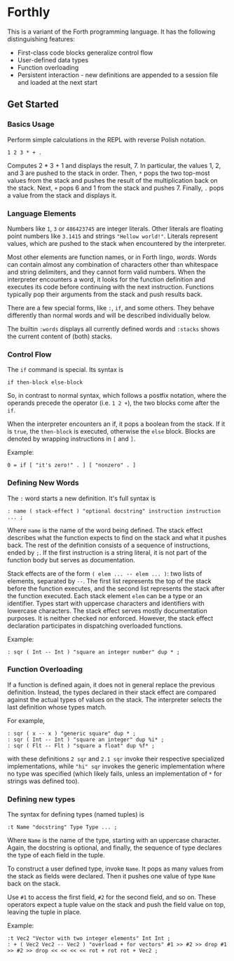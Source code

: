 # Forthly

This is a variant of the Forth programming language. It has the following distinguishing features:
- First-class code blocks generalize control flow
- User-defined data types
- Function overloading
- Persistent interaction - new definitions are appended to a session file and loaded at the next start

## Get Started

### Basics Usage
Perform simple calculations in the REPL with reverse Polish notation.
```
1 2 3 * + .
```
Computes 2 * 3 + 1 and displays the result, 7. In particular, the values 1, 2, and 3 are pushed to the stack in order. 
Then, `*` pops the two top-most values from the stack and pushes the result of the multiplication back on the stack. 
Next, `+` pops 6 and 1 from the stack and pushes 7. Finally, `.` pops a value from the stack and displays it. 

### Language Elements
Numbers like `1`, `3` or `486423745` are integer literals. Other literals are floating point numbers like `3.1415` and 
strings `"Hellow world!"`. Literals represent values, which are pushed to the stack when encountered by the interpreter.

Most other elements are function names, or in Forth lingo, *words*. Words can contain almost any combination of 
characters other than whitespace and string delimiters, and they cannot form valid numbers.
When the interpreter encounters a word, it looks for the function definition and executes its code before continuing 
with the next instruction. Functions typically pop their arguments from the stack and push results back.

There are a few special forms, like `:`, `if`, and some others. They behave differently than normal words and will be 
described individually below.

The builtin `:words` displays all currently defined words and `:stacks` shows the current content of (both) stacks.

### Control Flow
The `if` command is special. Its syntax is
```
if then-block else-block
```
So, in contrast to normal syntax, which follows a postfix notation, where the operands precede the operator
(i.e. `1 2 +`), the two blocks come after the `if`.

When the interpreter encounters an if, it pops a boolean from the stack. If it is `true`, the `then-block` is executed, 
otherwise the `else` block. Blocks are denoted by wrapping instructions in `[` and `]`.

Example:
```
0 = if [ "it's zero!" . ] [ "nonzero" . ]
```

### Defining New Words
The `:` word starts a new definition. It's full syntax is
```
: name ( stack-effect ) "optional docstring" instruction instruction ... ;
```
Where `name` is the name of the word being defined. The stack effect describes what the function expects to find on the
stack and what it pushes back. The rest of the definition consists of a sequence of instructions, ended by `;`. If the
first instruction is a string literal, it is not part of the function body but serves as documentation.

Stack effects are of the form `( elem ... -- elem ... )`: two lists of elements, separated by `--`. The first list 
represents the top of the stack before the function executes, and the second list represents the stack after the 
function executed. Each stack element `elem` can be a type or an identifier. Types start with uppercase characters and 
identifiers with lowercase characters. The stack effect serves mostly documentation purposes. It is neither checked nor 
enforced. However, the stack effect declaration participates in dispatching overloaded functions.

Example:
```
: sqr ( Int -- Int ) "square an integer number" dup * ;
```

### Function Overloading
If a function is defined again, it does not in general replace the previous definition.
Instead, the types declared in their stack effect are compared against the actual types of values on the stack. The 
interpreter selects the last definition whose types match.

For example,

```
: sqr ( x -- x ) "generic square" dup * ;
: sqr ( Int -- Int ) "square an integer" dup %i* ;
: sqr ( Flt -- Flt ) "square a float" dup %f* ;
```
with these definitions `2 sqr` and `2.1 sqr` invoke their respective specialized implementations, while `"hi" sqr` 
invokes the generic implementation where no type was specified (which likely fails, unless an implementation of `*` for
strings was defined too).

### Defining new types
The syntax for defining types (named tuples) is
```
:t Name "docstring" Type Type ... ;
```
Where `Name` is the name of the type, starting with an uppercase character.
Again, the docstring is optional, and finally, the sequence of type declares the type of each field in the tuple.

To construct a user defined type, invoke `Name`. It pops as many values from the stack as fields were declared. Then it 
pushes one value of type `Name` back on the stack.

Use `#1` to access the first field, `#2` for the second field, and so on. These operators expect a tuple value on the 
stack and push the field value on top, leaving the tuple in place.

Example:
```
:t Vec2 "Vector with two integer elements" Int Int ;
: + ( Vec2 Vec2 -- Vec2 ) "overload + for vectors" #1 >> #2 >> drop #1 >> #2 >> drop << << << << rot + rot rot + Vec2 ;
```

